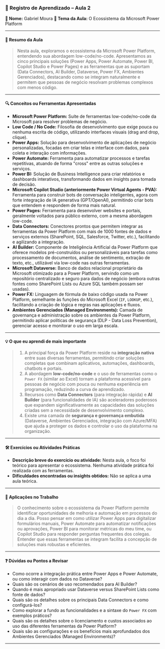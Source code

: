 ### 📘 Registro de Aprendizado – Aula 2

**👤 Nome:** Gabriel Moura
**🎯 Tema da Aula:** O Ecossistema da Microsoft Power Platform

---

#### 📝 Resumo da Aula
> Nesta aula, exploramos o ecossistema da Microsoft Power Platform, entendendo sua abordagem low-code/no-code. Apresentamos as cinco principais soluções (Power Apps, Power Automate, Power BI, Copilot Studio e Power Pages) e as ferramentas que as suportam (Data Connectors, AI Builder, Dataverse, Power FX, Ambientes Gerenciados), destacando como se integram naturalmente e permitem que pessoas de negócio resolvam problemas complexos com menos código.

---

#### 🔍 Conceitos ou Ferramentas Apresentadas
- **Microsoft Power Platform:** Suíte de ferramentas low-code/no-code da Microsoft para resolver problemas de negócio.
- **Low Code / No Code:** Filosofia de desenvolvimento que exige pouca ou nenhuma escrita de código, utilizando interfaces visuais (drag and drop, clique).
- **Power Apps:** Solução para desenvolvimento de aplicações de negócio personalizadas, focadas em criar telas e interface com dados, para coleta e interação com informações.
- **Power Automate:** Ferramenta para automatizar processos e tarefas repetitivas, atuando de forma "cross" entre as outras soluções e serviços.
- **Power BI:** Solução de Business Intelligence para criar relatórios e dashboards interativos, transformando dados em insights para tomada de decisão.
- **Microsoft Copilot Studio (anteriormente Power Virtual Agents - PVA):** Ferramenta para construir bots de conversação inteligentes, agora com forte integração de IA generativa (GPT/OpenAI), permitindo criar bots que entendem e respondem de forma mais natural.
- **Power Pages:** Ferramenta para desenvolver websites e portais, geralmente voltados para público externo, com a mesma abordagem low-code.
- **Data Connectors:** Conectores prontos que permitem integrar as ferramentas da Power Platform com mais de 1000 fontes de dados e serviços externos (SharePoint, SQL, Salesforce, Twitter, etc.), facilitando e agilizando a integração.
- **AI Builder:** Componente de Inteligência Artificial da Power Platform que oferece modelos pré-construídos ou personalizáveis para tarefas como processamento de documentos, análise de sentimento, extração de texto, etc., utilizável via low-code nas outras ferramentas.
- **Microsoft Dataverse:** Banco de dados relacional proprietário da Microsoft otimizado para a Power Platform, servindo como um repositório centralizado e seguro para dados de negócio (embora outras fontes como SharePoint Lists ou Azure SQL também possam ser usadas).
- **Power FX:** Linguagem de fórmula de baixo código usada na Power Platform, semelhante às funções do Microsoft Excel (`IF`, `LOOKUP`, etc.), facilitando a criação de lógica e regras nas aplicações e fluxos.
- **Ambientes Gerenciados (Managed Environments):** Camada de governança e administração sobre os ambientes da Power Platform, permitindo aplicar políticas de segurança (DLP - Data Loss Prevention), gerenciar acesso e monitorar o uso em larga escala.

---

#### 💡 O que eu aprendi de mais importante
> 1.  A principal força da Power Platform reside na **integração nativa** entre suas diversas ferramentas, permitindo criar soluções completas que combinam aplicativos, automações, dashboards, chatbots e portais.
> 2.  A abordagem **low-code/no-code** e o uso de ferramentas como o `Power FX` (similar ao Excel) tornam a plataforma acessível para pessoas de negócio com pouca ou nenhuma experiência em programação, reduzindo a curva de aprendizado.
> 3.  Recursos como **Data Connectors** (para integração rápida) e **AI Builder** (para funcionalidades de IA) são aceleradores poderosos que expandem significativamente as capacidades das soluções criadas sem a necessidade de desenvolvimento complexo.
> 4.  Existe uma camada de **segurança e governança embutida** (Dataverse, Ambientes Gerenciados, integração com Azure/MFA) que ajuda a proteger os dados e controlar o uso da plataforma na organização.

---

#### 🛠 Exercícios ou Atividades Práticas
- **Descrição breve do exercício ou atividade:** Nesta aula, o foco foi teórico para apresentar o ecossistema. Nenhuma atividade prática foi realizada com as ferramentas.
- **Dificuldades encontradas ou insights obtidos:** Não se aplica a uma aula teórica.

---

#### 📌 Aplicações no Trabalho
> O conhecimento sobre o ecossistema da Power Platform permite identificar oportunidades de melhoria e automação em processos do dia a dia. Posso pensar em como utilizar Power Apps para digitalizar formulários manuais, Power Automate para automatizar notificações ou aprovações, Power BI para monitorar métricas do meu time, ou Copilot Studio para responder perguntas frequentes dos colegas. Entender que essas ferramentas se integram facilita a concepção de soluções mais robustas e eficientes.

---

#### ❓ Dúvidas ou Pontos a Revisar
- Como ocorre a integração prática entre Power Apps e Power Automate, ou como interagir com dados no Dataverse?
- Quais são os cenários de uso recomendados para AI Builder?
- Quando é mais apropriado usar Dataverse versus SharePoint Lists como fonte de dados?
- Quais são os detalhes sobre os principais Data Connectors e como configurá-los?
- Como explorar a fundo as funcionalidades e a sintaxe do `Power FX` com exemplos práticos?
- Quais são os detalhes sobre o licenciamento e custos associados ao uso das diferentes ferramentas da Power Platform?
- Quais são as configurações e os benefícios mais aprofundados dos Ambientes Gerenciados (Managed Environments)?
---